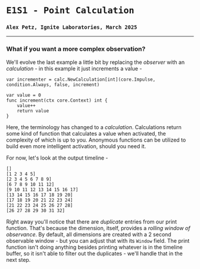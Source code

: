 # `E1S1 - Point Calculation`
### `Alex Petz, Ignite Laboratories, March 2025`

---

### What if you want a more complex observation?

We'll evolve the last example a little bit by replacing the _observer_ with an _calculation_ - in this
example it just increments a value -

    var incrementer = calc.NewCalculation[int](core.Impulse, condition.Always, false, increment)

    var value = 0
    func increment(ctx core.Context) int {
        value++
        return value
    }

Here, the terminology has changed to a _calculation_.  Calculations return some kind of function
that calculates a value when activated, the complexity of which is up to you.  Anonymous functions
can be utilized to build even more intelligent activation, should you need it.

For now, let's look at the output timeline -

    []
    [1 2 3 4 5]
    [2 3 4 5 6 7 8 9]
    [6 7 8 9 10 11 12]
    [9 10 11 12 13 14 15 16 17]
    [13 14 15 16 17 18 19 20]
    [17 18 19 20 21 22 23 24]
    [21 22 23 24 25 26 27 28]
    [26 27 28 29 30 31 32]

Right away you'll notice that there are _duplicate_ entries from our print function.  That's because
the dimension, itself, provides a _rolling window of observance_.  By default, all dimensions are
created with a 2 second observable window - but you can adjust that with its `Window` field.  The
print function isn't doing anything besides printing whatever is in the timeline buffer, so it
isn't able to filter out the duplicates - we'll handle that in the next step.